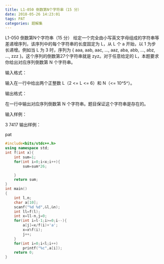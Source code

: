 ```yaml
---
title: L1-050 倒数第N个字符串（15 分）
date: 2018-05-26 14:23:01
tags: PAT
categories: 题解集
---
```


L1-050 倒数第N个字符串（15 分）
给定一个完全由小写英文字母组成的字符串等差递增序列，该序列中的每个字符串的长度固定为 L，从 L 个 a 开始，以 1 为步长递增。例如当 L 为 3 时，序列为 { aaa, aab, aac, ..., aaz, aba, abb, ..., abz, ..., zzz }。这个序列的倒数第27个字符串就是 zyz。对于任意给定的 L，本题要求你给出对应序列倒数第 N 个字符串。

输入格式：

输入在一行中给出两个正整数 L（2 <= L <= 6）和 N（<= 10^5^）。

输出格式：

在一行中输出对应序列倒数第 N 个字符串。题目保证这个字符串是存在的。

输入样例：

3 7417
输出样例：

pat

```cpp
#include<bits/stdc++.h>
using namespace std;
int f(int x){
    int sum=1;
    for(int i=0;i<x;i++){
        sum=sum*26;

    }
    return sum;
}
int main()
{
    int l,n;
    char a[10];
    scanf("%d %d",&l,&n);
    int ll=f(l);
    int x=ll-n,j=0;
    for(int i=l-1;i>=0;i--){
        a[j]=x/f(i)+'a';
        x=x%f(i);
        j++;
    }
    for(int i=0;i<l;i++)
        printf("%c",a[i]);
    return 0;
}

```